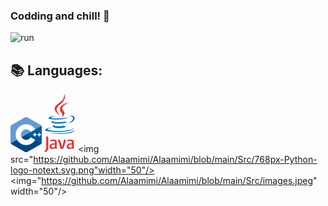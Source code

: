 ### Codding and chill! 👋
![run](https://media0.giphy.com/media/WfwzZpfH8Ejra/giphy.gif)

## 📚 Languages:
<img src="https://github.com/Alaamimi/Alaamimi/blob/main/Src/1200px-ISO_C%2B%2B_Logo.svg.png" width="50"/> <img src="https://github.com/Alaamimi/Alaamimi/blob/main/Src/1200px-Java_Logo.svg.png" width="50"/> <img src="https://github.com/Alaamimi/Alaamimi/blob/main/Src/768px-Python-logo-notext.svg.png"width="50"/> <img="https://github.com/Alaamimi/Alaamimi/blob/main/Src/images.jpeg" width="50"/>

<!--
**Alaamimi/Alaamimi** is a ✨ _special_ ✨ repository because its `README.md` (this file) appears on your GitHub profile.


